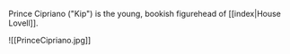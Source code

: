 Prince Cipriano ("Kip") is the young, bookish figurehead of [[index|House Lovell]].

![[PrinceCipriano.jpg]]


